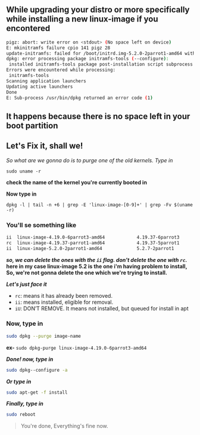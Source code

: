 ## While upgrading your distro or more specifically while installing a new linux-image if you encontered

```bash
pigz: abort: write error on <stdout> (No space left on device)
E: mkinitramfs failure cpio 141 pigz 28
update-initramfs: failed for /boot/initrd.img-5.2.0-2parrot1-amd64 with 1.
dpkg: error processing package initramfs-tools (--configure):
 installed initramfs-tools package post-installation script subprocess returned error exit status 1
Errors were encountered while processing:
 initramfs-tools
Scanning application launchers
Updating active launchers
Done
E: Sub-process /usr/bin/dpkg returned an error code (1)
```
## It happens because there is no space left  in your boot partition

## Let's Fix it, shall we!

*So what are we gonna do is to purge one of the old kernels.*
*Type in*
```
sudo uname -r
```
**check the name of the kernel you're currently booted in**

**Now type in**
```
dpkg -l | tail -n +6 | grep -E 'linux-image-[0-9]+' | grep -Fv $(uname -r)
```
### You'll se something like 

```bash
ii  linux-image-4.19.0-6parrot3-amd64            4.19.37-6parrot3              amd64        Linux 4.19 for 64-bit PCs
rc  linux-image-4.19.37-parrot1-amd64            4.19.37-5parrot1              amd64        Linux 4.19.37 for 64-bit PCs
ii  linux-image-5.2.0-2parrot1-amd64             5.2.7-2parrot1                amd64        Linux 5.2 for 64-bit PCs
```
***so, we can delete the ones with the ``ii`` flag. don't delete the one with ``rc``.***
**here in my case linux-image 5.2 is the one i'm having problem to install,**
**So, we're not gonna delete the one which we're trying to install.**

***Let's just face it***

- ``rc``: means it has already been removed.
- ``ii``: means installed, eligible for removal.
- ``iU``: DON’T REMOVE. It means not installed, but queued for install in apt
    
### Now, type in
```bash
sudo dpkg --purge image-name
```
**ex-** ``sudo dpkg-purge linux-image-4.19.0-6parrot3-amd64``

***Done! now, type in***
```bash
sudo dpkg--configure -a
```
***Or type in***
```bash
sudo apt-get -f install
```
***Finally, type in***
```bash
sudo reboot
```
> You're done, Everything's fine now.
